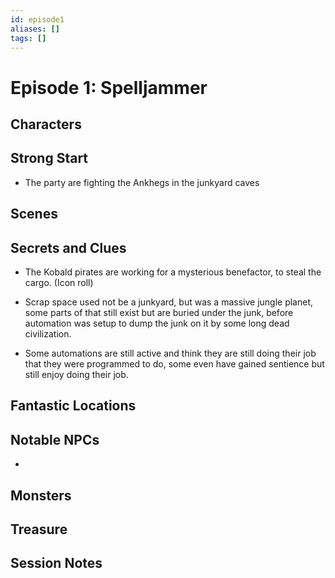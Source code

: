 ```yaml
---
id: episode1
aliases: []
tags: []
---
```



# Episode 1: Spelljammer

## Characters

## Strong Start

- The party are fighting the Ankhegs in the junkyard caves


## Scenes

## Secrets and Clues 
- The Kobald pirates are working for a mysterious benefactor, to steal the cargo. (Icon roll)

- Scrap space used not be a junkyard, but was a massive jungle planet, some parts of that still exist but are buried under the junk, before automation was setup to dump the junk on  it by some long dead civilization. 

- Some automations are still active and think they are still doing their job that they were programmed to do, some even have gained sentience but still enjoy doing their job.

## Fantastic Locations

## Notable NPCs
- 


## Monsters


## Treasure


## Session Notes

